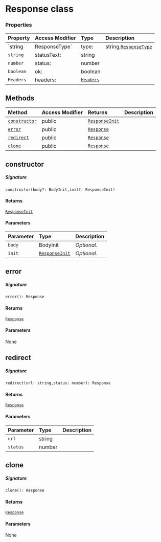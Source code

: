 # Response class









### Properties

| Property	   | Access Modifier | Type	| Description|
|:-------------|:----|:-------|:-----------|
|`string|ResponseType`     | type: | string,[`ResponseType`](ResponseType.md) |  |
|`string`     | statusText: | string |  |
|`number`     | status: | number |  |
|`boolean`     | ok: | boolean |  |
|`Headers`     | headers: | [`Headers`](Headers.md) |  |




## Methods

| Method	   | Access Modifier | Returns	| Description|
|:-------------|:----|:-------|:-----------|
|[`constructor`](#constructor)     | public | [`ResponseInit`](ResponseInit.md) |  |
|[`error`](#error)     | public | [`Response`](Response.md) |  |
|[`redirect`](#redirect)     | public | [`Response`](Response.md) |  |
|[`clone`](#clone)     | public | [`Response`](Response.md) |  |




## constructor



##### Signature
`constructor(body?: BodyInit,init?: ResponseInit)`

#### Returns
[`ResponseInit`](ResponseInit.md)

#### Parameters


| Parameter	   | Type    | Description |
|:-------------|:---------------|:------------|
| `body`    | BodyInit | _Optional._ |
| `init`    | [`ResponseInit`](ResponseInit.md) | _Optional._ |


## error



##### Signature
`error(): Response`

#### Returns
[`Response`](Response.md)

#### Parameters
None


## redirect



##### Signature
`redirect(url: string,status: number): Response`

#### Returns
[`Response`](Response.md)

#### Parameters


| Parameter	   | Type    | Description |
|:-------------|:---------------|:------------|
| `url`    | string |  |
| `status`    | number |  |


## clone



##### Signature
`clone(): Response`

#### Returns
[`Response`](Response.md)

#### Parameters
None

